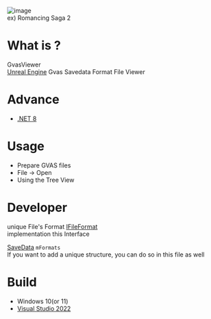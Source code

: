 ![image](https://github.com/user-attachments/assets/c9bfca68-0496-4ca8-972b-cb914554ae75)  
ex) Romancing Saga 2  

# What is ?
GvasViewer  
[Unreal Engine](https://www.unrealengine.com/) Gvas Savedata Format File Viewer

# Advance
* [.NET 8](https://dotnet.microsoft.com/en-us/download/dotnet/8.0)

# Usage
* Prepare GVAS files
* File -> Open
* Using the Tree View

# Developer
unique File's Format
[IFileFormat](https://github.com/turtle-insect/GvasViewer/blob/main/GvasViewer/FileFormat/IFileFormat.cs)  
implementation this Interface

[SaveData](https://github.com/turtle-insect/GvasViewer/blob/main/GvasViewer/SaveData.cs) `mFormats`  
If you want to add a unique structure, you can do so in this file as well  

# Build
* Windows 10(or 11)
* [Visual Studio 2022](https://visualstudio.microsoft.com/)
 
